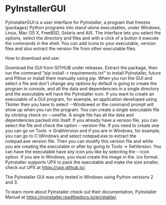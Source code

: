 # PyInstallerGUI

PyInstallerGUI is a user interface for PyInstaller, a program that freezes (packages) Python programs into stand-alone executables, under Windows, Linux, Mac OS X, FreeBSD, Solaris and AIX. The interface lets you select the options, select the directory and files and with a click of a button it execute the commands in the shell. You can add icons to your executable, version files and also extract the version file from other executable files.

How to download and use:

Download the GUI from GITHUB under releases.
Extract the package, then run the command "pip install -r requirements.txt" to install PyInstaller, future and Pillow or install them manually using pip.
When you run the GUI and select a file and don't change any options by default is going to create the program in console, and all the data and dependencies in a single directory and the executable will have the PyInstaller icon. If you want to create an executable of a GUI program, for example, an application developed using Tkinter then you have to select --Windowed or the command prompt will show up when you run the program. You can create a single executable file by clicking check on --onefile. A single file has all the data and dependencies packed into itself. If you already have a version file, you can select the file and check the option --version-file. If you need to create one you can go on Tools -> GrabVersion and if you are in Windows, for example, you can go to C:\Windows and select notepad.exe to extract the notepad.exe version file. Then you can modify this version file and while you are creating the executable or after by going to Tools -> SetVersion. You can have the executable have any icon you like by selecting the --icon option. If you are in Windows, you must create the image in the .ico format. PyInstaller supports UPX to pack the executable and make the size smaller, check out UPX at https://upx.github.io/.



The PyInstaller GUI was only tested in Windows using Python versions 2 and 3.

To learn more about PyInstaller check out their documentation, PyInstaller Manual at https://pyinstaller.readthedocs.io/en/stable/.
